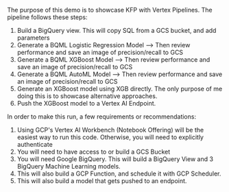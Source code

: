 
The purpose of this demo is to showcase KFP with Vertex Pipelines.  The pipeline follows these steps:
1) Build a BigQuery view.  This will copy SQL from a GCS bucket, and add parameters
2) Generate a BQML Logistic Regression Model --> Then review performance and save an image of precision/recall to GCS
3) Generate a BQML XGBoost Model --> Then review performance and save an image of precision/recall to GCS
4) Generate a BQML AutoML Model --> Then review performance and save an image of precision/recall to GCS
5) Generate an XGBoost model using XGB directly.  The only purpose of me doing this is to showcase alternative approaches. 
6) Push the XGBoost model to a Vertex AI Endpoint. 

In order to make this run, a few requirements or recommendations:
1) Using GCP's Vertex AI Workbench (Notebook Offering) will be the easiest way to run this code.  Otherwise, you will need to explicitly authenticate
2) You will need to have access to or build a GCS Bucket
3) You will need Google BigQuery. This will build a BigQuery View and 3 BigQuery Machine Learning models.
4) This will also build a GCP Function, and schedule it with GCP Scheduler.  
5) This will also build a model that gets pushed to an endpoint.